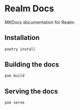 # Realm Docs
MKDocs documentation for Realm.

## Installation
```bash
poetry install
```

## Building the docs
```bash
poe build
```

## Serving the docs
```bash
poe serve
```
